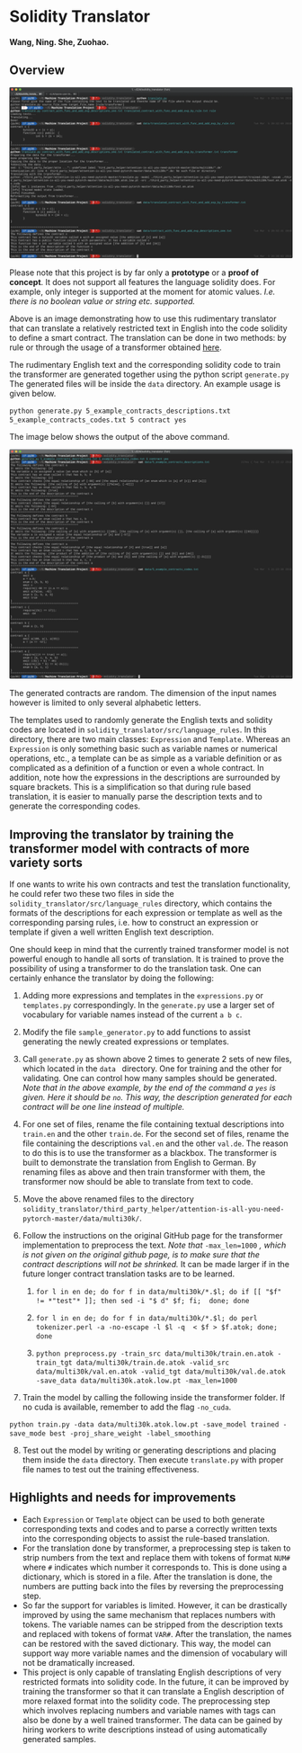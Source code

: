 

# Solidity Translator

#### Wang, Ning. She, Zuohao.

## Overview

![alt text](https://github.com/timoderbeste/solidity_translator/blob/master/Related%20Resources/translate_demo.png)

Please note that this project is by far only a **prototype** or a **proof of concept**. It does not support all features the language solidity does. For example, only integer is supported at the moment for atomic values. *I.e. there is no boolean value or string etc. supported.*

Above is an image demonstrating how to use this rudimentary translator that can translate a relatively restricted text in English into the code solidity to define a smart contract. The translation can be done in two methods: by rule or through the usage of a transformer obtained [here](https://github.com/jadore801120/attention-is-all-you-need-pytorch). 

The rudimentary English text and the corresponding solidity code to train the transformer are generated together using the python script `generate.py` The generated files will be inside the `data` directory. An example usage is given below. 

```shell
python generate.py 5_example_contracts_descriptions.txt 5_example_contracts_codes.txt 5 contract yes
```

The image below shows the output of the above command. 

![alt text](https://github.com/timoderbeste/solidity_translator/blob/master/Related%20Resources/generate_demo.png)

The generated contracts are random. The dimension of the input names however is limited to only several alphabetic letters.

The templates used to randomly generate the English texts and solidity codes are located in `solidity_translator/src/language_rules`. In this directory, there are two main classes: `Expression` and `Template`. Whereas an `Expression` is only something basic such as variable names or numerical operations, etc., a template can be as simple as a variable definition or as complicated as a definition of a function or even a whole contract. In addition, note how the expressions in the descriptions are surrounded by square brackets. This is a simplification so that during rule based translation, it is easier to manually parse the description texts and to generate the corresponding codes. 

## Improving the translator by training the transformer model with contracts of more variety sorts

If one wants to write his own contracts and test the translation functionality, he could refer two these two files in side the `solidity_translator/src/language_rules` directory, which contains the formats of the descriptions for each expression or template as well as the corresponding parsing rules, i.e. how to construct an expression or template if given a well written English text description.

One should keep in mind that the currently trained transformer model is not powerful enough to handle all sorts of translation. It is trained to prove the possibility of using a transformer to do the translation task. One can certainly enhance the translator by doing the following:

1.  Adding more expressions and templates in the `expressions.py` or `templates.py` correspondingly. In the `generate.py` use a larger set of vocabulary for variable names instead of the current `a b c`.

2. Modify the file `sample_generator.py` to add functions to assist generating the newly created expressions or templates. 

3. Call `generate.py` as shown above 2 times to generate 2 sets of new files, which located in the `data ` directory. One for training and the other for validating. One can control how many samples should be generated. *Note that in the above example, by the end of the command a `yes` is given. Here it should be `no`. This way, the description   generated for each contract will be one line instead of multiple.*

4. For one set of files, rename the file containing textual descriptions into `train.en` and the other `train.de`. For the second set of files, rename the file containing the descriptions `val.en` and the other `val.de`. The reason to do this is to use the transformer as a blackbox. The transformer is built to demonstrate the translation from English to German. By renaming files as above and then train transformer with them, the transformer now should be able to translate from text to code.

5. Move the above renamed files to the directory `solidity_translator/third_party_helper/attention-is-all-you-need-pytorch-master/data/multi30k/`.

6. Follow the instructions on the original GitHub page for the transformer implementation to preprocess the text. *Note that* `-max_len=1000` *, which is not given on the original github page, is to make sure that the contract descriptions will not be shrinked.*  It can be made larger if in the future longer contract translation tasks are to be learned.

   1. ```shell
      for l in en de; do for f in data/multi30k/*.$l; do if [[ "$f" != *"test"* ]]; then sed -i "$ d" $f; fi;  done; done
      ```
   2. ```shell
      for l in en de; do for f in data/multi30k/*.$l; do perl tokenizer.perl -a -no-escape -l $l -q  < $f > $f.atok; done; done
      ```
   3. ```shell
      python preprocess.py -train_src data/multi30k/train.en.atok -train_tgt data/multi30k/train.de.atok -valid_src data/multi30k/val.en.atok -valid_tgt data/multi30k/val.de.atok -save_data data/multi30k.atok.low.pt -max_len=1000
      ```

7. Train the model by calling the following inside the transformer folder. If no cuda is available, remember to add the flag `-no_cuda`.

```shell
python train.py -data data/multi30k.atok.low.pt -save_model trained -save_mode best -proj_share_weight -label_smoothing
```

8. Test out the model by writing or generating descriptions and placing them inside the `data` directory. Then execute `translate.py` with proper file names to test out the training effectiveness.

## Highlights and needs for improvements

- Each `Expression` or `Template` object can be used to both generate corresponding texts and codes and to parse a correctly written texts into the corresponding objects to assist the rule-based translation.
- For the translation done by transformer, a preprocessing step is taken to strip numbers from the text and replace them with tokens of format `NUM#` where `#` indicates which number it corresponds to. This is done using a dictionary, which is stored in a file. After the translation is done, the numbers are putting back into the files by reversing the preprocessing step. 
- So far the support for variables is limited. However, it can be drastically improved by using the same mechanism that replaces numbers with tokens. The variable names can be stripped from the description texts and replaced with tokens of format `VAR#`. After the translation, the names can be restored with the saved dictionary. This way, the model can support way more variable names and the dimension of vocabulary will not be dramatically increased.
- This project is only capable of translating English descriptions of very restricted formats into solidity code. In the future, it can be improved by training the transformer so that it can translate a English description of more relaxed format into the solidity code. The preprocessing step which involves replacing numbers and variable names with tags can also be done by a well trained transformer. The data can be gained by hiring workers to write descriptions instead of using automatically generated samples. 
